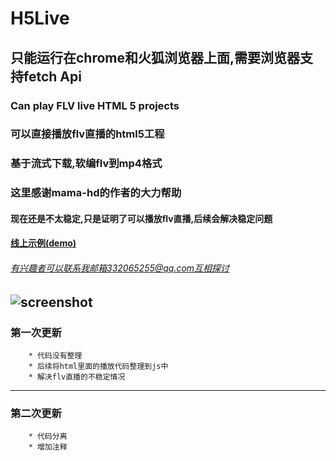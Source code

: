 # H5Live
## 只能运行在chrome和火狐浏览器上面,需要浏览器支持fetch Api
### Can play FLV  live  HTML 5 projects
### 可以直接播放flv直播的html5工程
### 基于流式下载,软编flv到mp4格式
### 这里感谢mama-hd的作者的大力帮助
#### 现在还是不太稳定,只是证明了可以播放flv直播,后续会解决稳定问题
#### [线上示例(demo)](http://gao11.cn/h5live/H5LiveFlv.html) 
###### 有兴趣者可以联系我邮箱332065255@qq.com互相探讨
![screenshot](http://gao11.cn/img/1.jpg)
-----------------------------------------
### 第一次更新
		* 代码没有整理
		* 后续将html里面的播放代码整理到js中
		* 解决flv直播的不稳定情况
------------------------------------
### 第二次更新
		* 代码分离
		* 增加注释